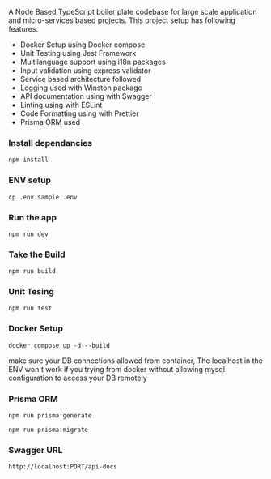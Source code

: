 A Node Based TypeScript boiler plate codebase for large scale application and micro-services based projects.
This project setup has following features.

* Docker Setup using Docker compose
* Unit Testing using Jest Framework
* Multilanguage support using i18n packages
* Input validation using express validator
* Service based architecture followed
* Logging used with Winston package
* API documentation using with Swagger
* Linting using with ESLint
* Code Formatting using with Prettier
* Prisma ORM used

### Install dependancies 

`npm install`

### ENV setup

`cp .env.sample .env`

### Run the app

`npm run dev`

### Take the Build

`npm run build`

### Unit Tesing

`npm run test`


### Docker Setup

`docker compose up -d --build`

make sure your DB connections allowed from container, The localhost in the ENV won't work if you trying from docker without allowing mysql configuration to access your DB remotely

### Prisma ORM

`npm run prisma:generate`

`npm run prisma:migrate`

### Swagger URL

`http://localhost:PORT/api-docs`

